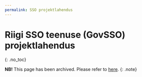 ```yaml
---
permalink: SSO projektlahendus
---
```


# Riigi SSO teenuse (GovSSO) projektlahendus
{: .no_toc}

**NB!** This page has been archived. Please refer to [here](https://e-gov.github.io/GOVSSO/ArchivedPocAnalysis).
{: .note}
